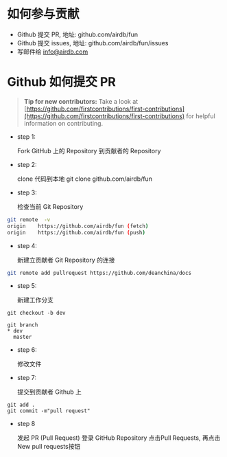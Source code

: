 如何参与贡献
========================

- Github 提交 PR, 地址: github.com/airdb/fun
- Github 提交 issues, 地址: github.com/airdb/fun/issues
- 写邮件给 info@airdb.com

Github 如何提交 PR
========================

> **Tip for new contributors:**
> Take a look at [https://github.com/firstcontributions/first-contributions](https://github.com/firstcontributions/first-contributions) for helpful information on contributing.

- step 1:

  Fork GitHub 上的 Repository 到贡献者的 Repository

- step 2:

  clone 代码到本地 git clone github.com/airdb/fun

- step 3:

  检查当前 Git Repository

```bash
git remote  -v
origin    https://github.com/airdb/fun (fetch)
origin    https://github.com/airdb/fun (push)
```

- step 4:

  新建立贡献者 Git Repository 的连接

```bash
git remote add pullrequest https://github.com/deanchina/docs
```

- step 5:

  新建工作分支

```
git checkout -b dev

git branch
* dev
  master
```

- step 6:

  修改文件

- step 7:

  提交到贡献者 Github 上

```
git add .
git commit -m"pull request"
```

- step 8

  发起 PR (Pull Request)
  登录 GitHub Repository 点击Pull Requests, 再点击New pull requests按钮
